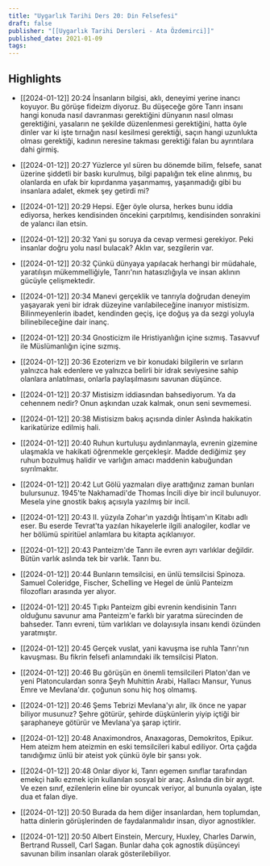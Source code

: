 ```yaml
---
title: "Uygarlık Tarihi Ders 20: Din Felsefesi"
draft: false
publisher: "[[Uygarlık Tarihi Dersleri - Ata Özdemirci]]"
published_date: 2021-01-09
tags:
---
```



## Highlights
* [[2024-01-12]] 20:24  İnsanların bilgisi, aklı, deneyimi yerine inancı koyuyor. Bu görüşe fideizm diyoruz. Bu düşeceğe göre Tanrı insanı hangi konuda nasıl davranması gerektiğini dünyanın nasıl olması gerektiğini, yasaların ne şekilde düzenlenmesi gerektiğini, hatta öyle dinler var ki işte tırnağın nasıl kesilmesi gerektiği, saçın hangi uzunlukta olması gerektiği, kadının neresine takması gerektiği falan bu ayrıntılara dahi girmiş.

* [[2024-01-12]] 20:27  Yüzlerce yıl süren bu dönemde bilim, felsefe, sanat üzerine şiddetli bir baskı kurulmuş, bilgi papalığın tek eline alınmış, bu olanlarda en ufak bir kıpırdanma yaşanmamış, yaşanmadığı gibi bu insanlara adalet, ekmek şey getirdi mi?

* [[2024-01-12]] 20:29  Hepsi. Eğer öyle olursa, herkes bunu iddia ediyorsa, herkes kendisinden öncekini çarpıtılmış, kendisinden sonrakini de yalancı ilan etsin.

* [[2024-01-12]] 20:32  Yani şu soruya da cevap vermesi gerekiyor. Peki insanlar doğru yolu nasıl bulacak? Aklın var, sezgilerin var.

* [[2024-01-12]] 20:32  Çünkü dünyaya yapılacak herhangi bir müdahale, yaratılışın mükemmelliğiyle, Tanrı'nın hatasızlığıyla ve insan aklının gücüyle çelişmektedir.

* [[2024-01-12]] 20:34  Manevi gerçeklik ve tanrıyla doğrudan deneyim yaşayarak yeni bir idrak düzeyine varılabileceğine inanıyor mistisizm. Bilinmeyenlerin ibadet, kendinden geçiş, içe doğuş ya da sezgi yoluyla bilinebileceğine dair inanç.

* [[2024-01-12]] 20:34  Gnosticizm ile Hristiyanlığın içine sızmış. Tasavvuf ile Müslümanlığın içine sızmış.

* [[2024-01-12]] 20:36  Ezoterizm ve bir konudaki bilgilerin ve sırların yalnızca hak edenlere ve yalnızca belirli bir idrak seviyesine sahip olanlara anlatılması, onlarla paylaşılmasını savunan düşünce.

* [[2024-01-12]] 20:37  Mistisizm iddiasından bahsediyorum. Ya da cehennem nedir? Onun aşkından uzak kalmak, onun seni sevmemesi.

* [[2024-01-12]] 20:38  Mistisizm bakış açısında dinler Aslında hakikatin karikatürize edilmiş hali.

* [[2024-01-12]] 20:40  Ruhun kurtuluşu aydınlanmayla, evrenin gizemine ulaşmakla ve hakikati öğrenmekle gerçekleşir. Madde dediğimiz şey ruhun bozulmuş halidir ve varlığın amacı maddenin kabuğundan sıyrılmaktır.

* [[2024-01-12]] 20:42  Lut Gölü yazmaları diye arattığınız zaman bunları bulursunuz. 1945'te Nakhamadi'de Thomas İncili diye bir incil bulunuyor. Mesela yine gnostik bakış açısıyla yazılmış bir incil.

* [[2024-01-12]] 20:43  II. yüzyıla Zohar'ın yazdığı İhtişam'ın Kitabı adlı eser. Bu eserde Tevrat'ta yazılan hikayelerle ilgili analogiler, kodlar ve her bölümü spiritüel anlamlara bu kitapta açıklanıyor.

* [[2024-01-12]] 20:43  Panteizm'de Tanrı ile evren ayrı varlıklar değildir. Bütün varlık aslında tek bir varlık. Tanrı bu.

* [[2024-01-12]] 20:44  Bunların temsilcisi, en ünlü temsilcisi Spinoza. Samuel Coleridge, Fischer, Schelling ve Hegel de ünlü Panteizm filozofları arasında yer alıyor.

* [[2024-01-12]] 20:45  Tıpkı Panteizm gibi evrenin kendisinin Tanrı olduğunu savunur ama Panteizm'e farklı bir yaratma sürecinden de bahseder. Tanrı evreni, tüm varlıkları ve dolayısıyla insanı kendi özünden yaratmıştır.

* [[2024-01-12]] 20:45  Gerçek vuslat, yani kavuşma ise ruhla Tanrı'nın kavuşması. Bu fikrin felsefi anlamındaki ilk temsilcisi Platon.

* [[2024-01-12]] 20:46  Bu görüşün en önemli temsilcileri Platon'dan ve yeni Platonculardan sonra Şeyh Muhittin Arabi, Hallacı Mansur, Yunus Emre ve Mevlana'dır. çoğunun sonu hiç hoş olmamış.

* [[2024-01-12]] 20:46  Şems Tebrizi Mevlana'yı alır, ilk önce ne yapar biliyor musunuz? Şehre götürür, şehirde düşkünlerin yiyip içtiği bir şaraphaneye götürür ve Mevlana'ya şarap içtirir.

* [[2024-01-12]] 20:48  Anaximondros, Anaxagoras, Demokritos, Epikur. Hem ateizm hem ateizmin en eski temsilcileri kabul ediliyor. Orta çağda tanıdığımız ünlü bir ateist yok çünkü öyle bir şansı yok.

* [[2024-01-12]] 20:48  Onlar diyor ki, Tanrı egemen sınıflar tarafından emekçi halkı ezmek için kullanılan sosyal bir araç. Aslında din bir aygıt. Ve ezen sınıf, ezilenlerin eline bir oyuncak veriyor, al bununla oyalan, işte dua et falan diye.

* [[2024-01-12]] 20:50  Burada da hem diğer insanlardan, hem toplumdan, hatta dinlerin görüşlerinden de faydalanmalıdır insan, diyor agnostikler.

* [[2024-01-12]] 20:50  Albert Einstein, Mercury, Huxley, Charles Darwin, Bertrand Russell, Carl Sagan. Bunlar daha çok agnostik düşünceyi savunan bilim insanları olarak gösterilebiliyor.

